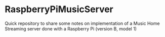 # RaspberryPiMusicServer
Quick repository to share some notes on implementation
of a Music Home Streaming server done with a Raspberry Pi (version B, model 1)
